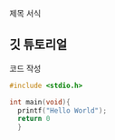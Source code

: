 제목 서식
## 깃 튜토리얼


코드 작성 
```c
#include <stdio.h>

int main(void){
  printf("Hello World");
  return 0
  }
```

